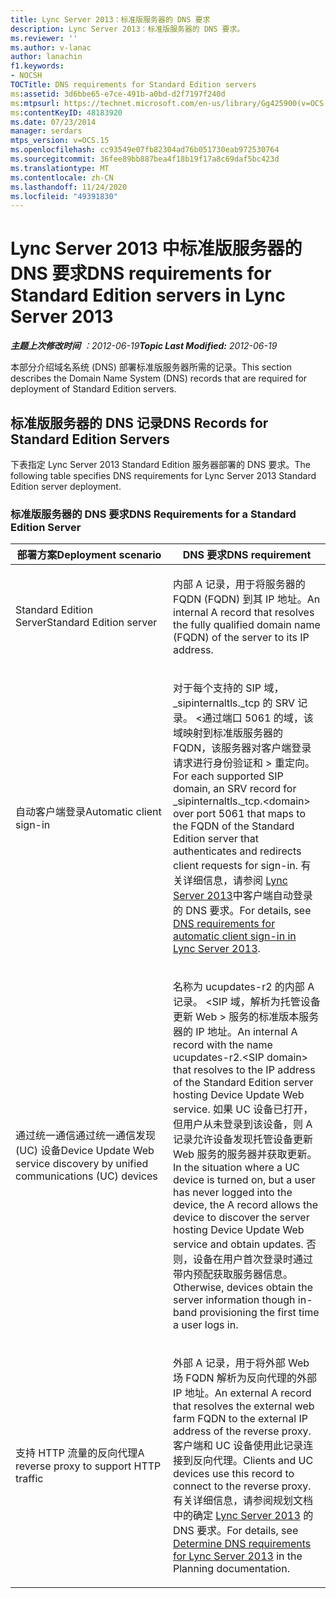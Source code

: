 ```yaml
---
title: Lync Server 2013：标准版服务器的 DNS 要求
description: Lync Server 2013：标准版服务器的 DNS 要求。
ms.reviewer: ''
ms.author: v-lanac
author: lanachin
f1.keywords:
- NOCSH
TOCTitle: DNS requirements for Standard Edition servers
ms:assetid: 3d6bbe65-e7ce-491b-a0bd-d2f7197f240d
ms:mtpsurl: https://technet.microsoft.com/en-us/library/Gg425900(v=OCS.15)
ms:contentKeyID: 48183920
ms.date: 07/23/2014
manager: serdars
mtps_version: v=OCS.15
ms.openlocfilehash: cc93549e07fb82304ad76b051730eab972530764
ms.sourcegitcommit: 36fee89bb887bea4f18b19f17a8c69daf5bc423d
ms.translationtype: MT
ms.contentlocale: zh-CN
ms.lasthandoff: 11/24/2020
ms.locfileid: "49391830"
---
```

# <a name="dns-requirements-for-standard-edition-servers-in-lync-server-2013"></a><span data-ttu-id="73cbd-103">Lync Server 2013 中标准版服务器的 DNS 要求</span><span class="sxs-lookup"><span data-stu-id="73cbd-103">DNS requirements for Standard Edition servers in Lync Server 2013</span></span>

<div data-xmlns="http://www.w3.org/1999/xhtml">

<div class="topic" data-xmlns="http://www.w3.org/1999/xhtml" data-msxsl="urn:schemas-microsoft-com:xslt" data-cs="https://msdn.microsoft.com/">

<div data-asp="https://msdn2.microsoft.com/asp">



</div>

<div id="mainSection">

<div id="mainBody"><span data-ttu-id="73cbd-104">

<span> </span></span><span class="sxs-lookup"><span data-stu-id="73cbd-104">

<span> </span></span></span>

<span data-ttu-id="73cbd-105">_**主题上次修改时间** ：2012-06-19_</span><span class="sxs-lookup"><span data-stu-id="73cbd-105">_**Topic Last Modified:** 2012-06-19_</span></span>

<span data-ttu-id="73cbd-106">本部分介绍域名系统 (DNS) 部署标准版服务器所需的记录。</span><span class="sxs-lookup"><span data-stu-id="73cbd-106">This section describes the Domain Name System (DNS) records that are required for deployment of Standard Edition servers.</span></span>

<div>

## <a name="dns-records-for-standard-edition-servers"></a><span data-ttu-id="73cbd-107">标准版服务器的 DNS 记录</span><span class="sxs-lookup"><span data-stu-id="73cbd-107">DNS Records for Standard Edition Servers</span></span>

<span data-ttu-id="73cbd-108">下表指定 Lync Server 2013 Standard Edition 服务器部署的 DNS 要求。</span><span class="sxs-lookup"><span data-stu-id="73cbd-108">The following table specifies DNS requirements for Lync Server 2013 Standard Edition server deployment.</span></span>

### <a name="dns-requirements-for-a-standard-edition-server"></a><span data-ttu-id="73cbd-109">标准版服务器的 DNS 要求</span><span class="sxs-lookup"><span data-stu-id="73cbd-109">DNS Requirements for a Standard Edition Server</span></span>

<table>
<colgroup>
<col style="width: 50%" />
<col style="width: 50%" />
</colgroup>
<thead>
<tr class="header">
<th><span data-ttu-id="73cbd-110">部署方案</span><span class="sxs-lookup"><span data-stu-id="73cbd-110">Deployment scenario</span></span></th>
<th><span data-ttu-id="73cbd-111">DNS 要求</span><span class="sxs-lookup"><span data-stu-id="73cbd-111">DNS requirement</span></span></th>
</tr>
</thead>
<tbody>
<tr class="odd">
<td><p><span data-ttu-id="73cbd-112">Standard Edition Server</span><span class="sxs-lookup"><span data-stu-id="73cbd-112">Standard Edition server</span></span></p></td>
<td><p><span data-ttu-id="73cbd-113">内部 A 记录，用于将服务器的 FQDN (FQDN) 到其 IP 地址。</span><span class="sxs-lookup"><span data-stu-id="73cbd-113">An internal A record that resolves the fully qualified domain name (FQDN) of the server to its IP address.</span></span></p></td>
</tr>
<tr class="even">
<td><p><span data-ttu-id="73cbd-114">自动客户端登录</span><span class="sxs-lookup"><span data-stu-id="73cbd-114">Automatic client sign-in</span></span></p></td>
<td><p><span data-ttu-id="73cbd-115">对于每个支持的 SIP 域，_sipinternaltls._tcp 的 SRV 记录。 &lt;通过端口 5061 的域，该域映射到标准版服务器的 FQDN，该服务器对客户端登录请求进行身份验证和 &gt; 重定向。</span><span class="sxs-lookup"><span data-stu-id="73cbd-115">For each supported SIP domain, an SRV record for _sipinternaltls._tcp.&lt;domain&gt; over port 5061 that maps to the FQDN of the Standard Edition server that authenticates and redirects client requests for sign-in.</span></span> <span data-ttu-id="73cbd-116">有关详细信息，请参阅 <a href="lync-server-2013-dns-requirements-for-automatic-client-sign-in.md">Lync Server 2013</a>中客户端自动登录的 DNS 要求。</span><span class="sxs-lookup"><span data-stu-id="73cbd-116">For details, see <a href="lync-server-2013-dns-requirements-for-automatic-client-sign-in.md">DNS requirements for automatic client sign-in in Lync Server 2013</a>.</span></span></p></td>
</tr>
<tr class="odd">
<td><p><span data-ttu-id="73cbd-117">通过统一通信通过统一通信发现 (UC) 设备</span><span class="sxs-lookup"><span data-stu-id="73cbd-117">Device Update Web service discovery by unified communications (UC) devices</span></span></p></td>
<td><p><span data-ttu-id="73cbd-118">名称为 ucupdates-r2 的内部 A 记录。 &lt;SIP 域，解析为托管设备更新 Web &gt; 服务的标准版本服务器的 IP 地址。</span><span class="sxs-lookup"><span data-stu-id="73cbd-118">An internal A record with the name ucupdates-r2.&lt;SIP domain&gt; that resolves to the IP address of the Standard Edition server hosting Device Update Web service.</span></span> <span data-ttu-id="73cbd-119">如果 UC 设备已打开，但用户从未登录到该设备，则 A 记录允许设备发现托管设备更新 Web 服务的服务器并获取更新。</span><span class="sxs-lookup"><span data-stu-id="73cbd-119">In the situation where a UC device is turned on, but a user has never logged into the device, the A record allows the device to discover the server hosting Device Update Web service and obtain updates.</span></span> <span data-ttu-id="73cbd-120">否则，设备在用户首次登录时通过带内预配获取服务器信息。</span><span class="sxs-lookup"><span data-stu-id="73cbd-120">Otherwise, devices obtain the server information though in-band provisioning the first time a user logs in.</span></span></p></td>
</tr>
<tr class="even">
<td><p><span data-ttu-id="73cbd-121">支持 HTTP 流量的反向代理</span><span class="sxs-lookup"><span data-stu-id="73cbd-121">A reverse proxy to support HTTP traffic</span></span></p></td>
<td><p><span data-ttu-id="73cbd-122">外部 A 记录，用于将外部 Web 场 FQDN 解析为反向代理的外部 IP 地址。</span><span class="sxs-lookup"><span data-stu-id="73cbd-122">An external A record that resolves the external web farm FQDN to the external IP address of the reverse proxy.</span></span> <span data-ttu-id="73cbd-123">客户端和 UC 设备使用此记录连接到反向代理。</span><span class="sxs-lookup"><span data-stu-id="73cbd-123">Clients and UC devices use this record to connect to the reverse proxy.</span></span> <span data-ttu-id="73cbd-124">有关详细信息，请参阅规划文档中的确定 <a href="lync-server-2013-determine-dns-requirements.md">Lync Server 2013</a> 的 DNS 要求。</span><span class="sxs-lookup"><span data-stu-id="73cbd-124">For details, see <a href="lync-server-2013-determine-dns-requirements.md">Determine DNS requirements for Lync Server 2013</a> in the Planning documentation.</span></span></p></td>
</tr>
</tbody>
</table><span data-ttu-id="73cbd-125">


</div>

</div>

<span> </span>

</div>

</div>

</span><span class="sxs-lookup"><span data-stu-id="73cbd-125">


</div>

</div>

<span> </span>

</div>

</div>

</span></span></div>

